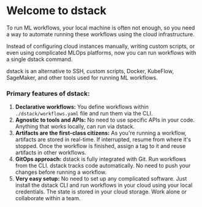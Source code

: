 # Welcome to dstack

To run ML workflows, your local machine is often not enough, so you need a way 
to automate running these workflows using the cloud infrastructure.

Instead of configuring cloud instances manually, writing custom scripts, or even using complicated MLOps platforms, 
now you can run workflows with a single dstack command.

dstack is an alternative to SSH, custom scripts, Docker, KubeFlow, SageMaker, and other tools used 
for running ML workflows.

### Primary features of dstack:

1. **Declarative workflows:** You define workflows within `./dstack/workflows.yaml` file 
  and run them via the CLI.
2. **Agnostic to tools and APIs:** No need to use specific APIs in your code. Anything that works locally, can run via dstack.
3. **Artifacts are the first-class citizens:** As you're running a workflow, artifacts are stored in real-time.
  If interrupted, resume from where it's stopped.
  Once the workflow is finished, assign a tag to it and reuse artifacts in other workflows.
4. **GitOps approach:** dstack is fully integrated with Git. Run workflows from the CLI. dstack tracks code automatically.
  No need to push your changes before running a workflow.
5. **Very easy setup:** No need to set up any complicated software. Just install the dstack CLI and run workflows
  in your cloud using your local credentials. The state is stored in your cloud storage. Work alone or collaborate within a team.
